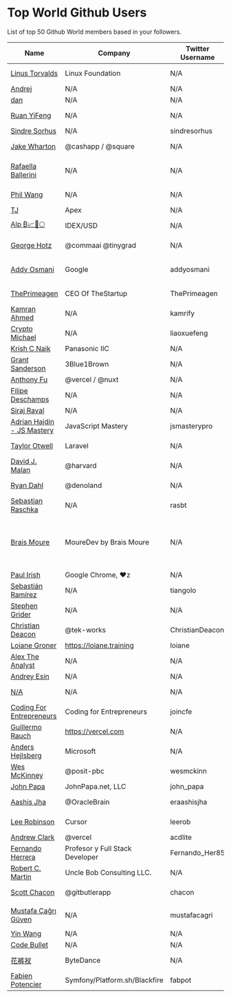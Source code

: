 # Top World Github Users

List of top 50 Github World members based in your followers.

<!-- START TOP USERS -->
| Name | Company | Twitter Username | Location | Repositories |
|------|---------|------------------|----------|--------------|
| [Linus Torvalds](https://github.com/torvalds) | Linux Foundation | N/A | Portland, OR | 9 |
| [Andrej](https://github.com/karpathy) | N/A | N/A | Stanford | 56 |
| [dan](https://github.com/gaearon) | N/A | N/A | N/A | 284 |
| [Ruan YiFeng](https://github.com/ruanyf) | N/A | N/A | Shanghai, China | 73 |
| [Sindre Sorhus](https://github.com/sindresorhus) | N/A | sindresorhus | N/A | 1117 |
| [Jake Wharton](https://github.com/JakeWharton) | @cashapp / @square | N/A | Pittsburgh, PA, USA | 150 |
| [Rafaella Ballerini](https://github.com/rafaballerini) | N/A | N/A | Santa Catarina, Brasil | 59 |
| [Phil Wang](https://github.com/lucidrains) | N/A | N/A | San Francisco | 356 |
| [TJ](https://github.com/tj) | Apex | N/A | N/A | 296 |
| [Alp ₿📈🚀🌕](https://github.com/IDouble) | IDEX/USD | N/A | Zurich, Switzerland | 61 |
| [George Hotz](https://github.com/geohot) | @commaai @tinygrad  | N/A | San Diego, CA | 95 |
| [Addy Osmani](https://github.com/addyosmani) | Google | addyosmani | Mountain View, California | 343 |
| [ThePrimeagen](https://github.com/ThePrimeagen) | CEO Of TheStartup | ThePrimeagen | 9th Ring, Vim | 228 |
| [Kamran Ahmed](https://github.com/kamranahmedse) | N/A | kamrify | United Kingdom | 106 |
| [Crypto Michael](https://github.com/michaelliao) | N/A | liaoxuefeng | Beijing, China | 106 |
| [Krish C Naik](https://github.com/krishnaik06) | Panasonic IIC | N/A | Bangalore | 344 |
| [Grant Sanderson](https://github.com/3b1b) | 3Blue1Brown | N/A | N/A | 9 |
| [Anthony Fu](https://github.com/antfu) | @vercel / @nuxt | N/A | undefined | 384 |
| [Filipe Deschamps](https://github.com/filipedeschamps) | N/A | N/A | Brasil | 21 |
| [Siraj Raval](https://github.com/llSourcell) | N/A | N/A | N/A | 482 |
| [Adrian Hajdin - JS Mastery](https://github.com/adrianhajdin) | JavaScript Mastery | jsmasterypro | Croatia | 145 |
| [Taylor Otwell](https://github.com/taylorotwell) | Laravel | N/A | Little Rock, AR | 32 |
| [David J. Malan](https://github.com/dmalan) | @harvard | N/A | Cambridge, MA, USA | 22 |
| [Ryan Dahl](https://github.com/ry) | @denoland  | N/A | New York City | 61 |
| [Sebastian Raschka](https://github.com/rasbt) | N/A | rasbt | N/A | 144 |
| [Brais Moure](https://github.com/mouredev) | MoureDev by Brais Moure | N/A | Building software with  ♥ from Galicia (Spain) to the world. | 51 |
| [Paul Irish](https://github.com/paulirish) | Google Chrome, ♥z | N/A | N/A | 366 |
| [Sebastián Ramírez](https://github.com/tiangolo) | N/A | tiangolo | Berlin, Germany | 73 |
| [Stephen Grider](https://github.com/StephenGrider) | N/A | N/A | N/A | 122 |
| [Christian Deacon](https://github.com/gamemann) | @tek-works | ChristianDeacon | New Jersey, US | 173 |
| [Loiane Groner](https://github.com/loiane) | https://loiane.training | loiane | Florida, US | 221 |
| [Alex The Analyst](https://github.com/AlexTheAnalyst) | N/A | N/A | N/A | 15 |
| [Andrey Esin](https://github.com/esin) | N/A | N/A | N/A | 51 |
| [N/A](https://github.com/vczh) | N/A | N/A | Seattle, WA, USA | 13 |
| [Coding For Entrepreneurs](https://github.com/codingforentrepreneurs) | Coding for Entrepreneurs | joincfe | Boise, Idaho | 219 |
| [Guillermo Rauch](https://github.com/rauchg) | https://vercel.com | N/A | SF | 138 |
| [Anders Hejlsberg](https://github.com/ahejlsberg) | Microsoft | N/A | Redmond, WA, USA | 4 |
| [Wes McKinney](https://github.com/wesm) | @posit-pbc | wesmckinn | Nashville, TN | 119 |
| [John Papa](https://github.com/johnpapa) | JohnPapa.net, LLC | john_papa | Orlando, FL | 152 |
| [Aashis Jha](https://github.com/OracleBrain) | @OracleBrain | eraashisjha | Kathmandu, Nepal  | 42 |
| [Lee Robinson](https://github.com/leerob) | Cursor | leerob | Des Moines, IA | 35 |
| [Andrew Clark](https://github.com/acdlite) | @vercel  | acdlite | New York | 74 |
| [Fernando Herrera](https://github.com/Klerith) | Profesor y Full Stack Developer | Fernando_Her85 | Costa Rica | 550 |
| [Robert C. Martin](https://github.com/unclebob) | Uncle Bob Consulting LLC.  | N/A | Gurnee, IL | 65 |
| [Scott Chacon](https://github.com/schacon) | @gitbutlerapp  | chacon | Berlin, Germany | 222 |
| [Mustafa Çağrı Güven](https://github.com/mustafacagri) | N/A | mustafacagri | İstanbul / ✈️ 🌎 | 40 |
| [Yin Wang](https://github.com/yinwang0) | N/A | N/A | N/A | 19 |
| [Code Bullet](https://github.com/Code-Bullet) | N/A | N/A | N/A | 25 |
| [花裤衩](https://github.com/PanJiaChen) | ByteDance | N/A | Shanghai, China | 72 |
| [Fabien Potencier](https://github.com/fabpot) | Symfony/Platform.sh/Blackfire | fabpot | Paris, France | 79 |
<!-- END TOP USERS -->
